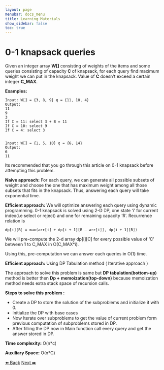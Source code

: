 ```yaml
---
layout: page
menubar: docs_menu
title: Learning Materials
show_sidebar: false
toc: true
---
```


# 0-1 knapsack queries

Given an integer array **W[]** consisting of weights of the items and some queries consisting of capacity **C** of knapsack, for each query find maximum weight we can put in the knapsack. Value of **C** doesn’t exceed a certain integer **C_MAX**.

**Examples:** 

```plaintext
Input: W[] = {3, 8, 9} q = {11, 10, 4} 
Output: 
11 
9 
3 
If C = 11: select 3 + 8 = 11 
If C = 10: select 9 
If C = 4: select 3


Input: W[] = {1, 5, 10} q = {6, 14} 
Output: 
6 
11
```


Its recommended that you go through this article on 0-1 knapsack before attempting this problem.

**Naive approach:** For each query, we can generate all possible subsets of weight and choose the one that has maximum weight among all those subsets that fits in the knapsack. Thus, answering each query will take exponential time.

**Efficient approach:** We will optimize answering each query using dynamic programming. 
0-1 knapsack is solved using 2-D DP, one state ‘i’ for current index(i.e select or reject) and one for remaining capacity ‘R’. 
Recurrence relation is 

```plaintext
dp[i][R] = max(arr[i] + dp[i + 1][R – arr[i]], dp[i + 1][R])
```
 We will pre-compute the 2-d array dp[i][C] for every possible value of ‘C’ between 1 to C_MAX in O(C_MAX*i). 
 
Using this, pre-computation we can answer each queries in O(1) time.

**Efficient approach:** Using DP Tabulation method ( Iterative approach )

The approach to solve this problem is same but **DP tabulation(bottom-up)** method is better then **Dp +** **memoization(top-down)** because memoization method needs extra stack space of recursion calls.

**Steps to solve this problem :**

* Create a DP to store the solution of the subproblems and initialize it with 0.
* Initialize the DP  with base cases
* Now Iterate over subproblems to get the value of current problem form previous computation of subproblems stored in DP.
* After filling the DP now in Main function call every query and get the answer stored in DP.

**Time complexity:** O(n*c)

**Auxiliary Space:** O(n*C)

[⬅️ Back](knapsack-problem-page3.md)       [Next ➡️](knapsack-problem-page5.md)


